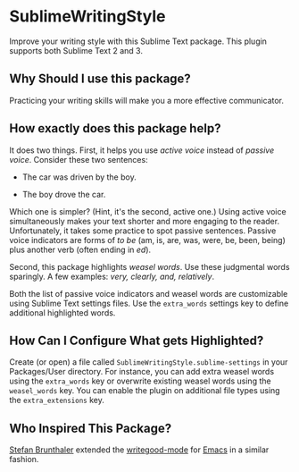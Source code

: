SublimeWritingStyle
===================

Improve your writing style with this Sublime Text package. 
This plugin supports both Sublime Text 2 and 3.

Why Should I use this package?
------------------------------

Practicing your writing skills will make you a more effective communicator.

How exactly does this package help?
-----------------------------------

It does two things. First, it helps you use *active voice* instead of *passive voice*.
Consider these two sentences:

- The car was driven by the boy. 

- The boy drove the car.

Which one is simpler? (Hint, it's the second, active one.) Using active voice simultaneously makes your text shorter and more engaging to the reader. Unfortunately, it takes some practice to spot passive sentences. 
Passive voice indicators are forms of *to be* (am, is, are, was, were, be, been, being) plus another verb (often ending in *ed*).

Second, this package highlights *weasel words*. Use these judgmental words sparingly. A few examples: *very, clearly, and, relatively*. 

Both the list of passive voice indicators and weasel words are customizable using Sublime Text settings files.  Use the `extra_words` settings key to define additional highlighted words.

How Can I Configure What gets Highlighted?
------------------------------------------
Create (or open) a file called ```SublimeWritingStyle.sublime-settings``` in your Packages/User directory.
For instance, you can add extra weasel words using the ```extra_words``` key or overwrite existing weasel words using the ```weasel_words``` key.
You can enable the plugin on additional file types using the ```extra_extensions``` key.

Who Inspired This Package?
--------------------------

[Stefan Brunthaler](http://www.ics.uci.edu/~sbruntha/) extended the [writegood-mode](https://github.com/bnbeckwith/writegood-mode) for [Emacs](http://www.gnu.org/software/emacs/) in a similar fashion.